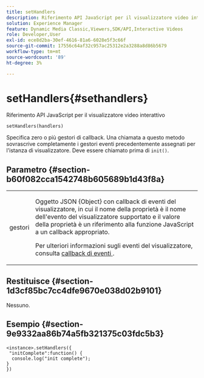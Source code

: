```yaml
---
title: setHandlers
description: Riferimento API JavaScript per il visualizzatore video interattivo
solution: Experience Manager
feature: Dynamic Media Classic,Viewers,SDK/API,Interactive Videos
role: Developer,User
exl-id: ece8d2ba-30ef-4616-81a6-6028e5f3c66f
source-git-commit: 17556c64af32c957ac25312e2a3288a8d86b5679
workflow-type: tm+mt
source-wordcount: '89'
ht-degree: 3%

---
```


# setHandlers{#sethandlers}

Riferimento API JavaScript per il visualizzatore video interattivo

`setHandlers(handlers)`

Specifica zero o più gestori di callback. Una chiamata a questo metodo sovrascrive completamente i gestori eventi precedentemente assegnati per l&#39;istanza di visualizzatore. Deve essere chiamato prima di `init()`.

## Parametro {#section-b60f082cca1542748b605689b1d43f8a}

<table id="table_98A620DAE2C340FA97BF7204AE023CC8"> 
 <tbody> 
  <tr> 
   <td colname="col1"> <p> <span class="codeph"> <span class="varname"> gestori  </span> </span> </p> </td> 
   <td colname="col2"> <p> <span class="codeph"> Oggetto  </span> JSON {Object} con callback di eventi del visualizzatore, in cui il nome della proprietà è il nome dell'evento del visualizzatore supportato e il valore della proprietà è un riferimento alla funzione JavaScript a un callback appropriato. </p> <p>Per ulteriori informazioni sugli eventi del visualizzatore, consulta <a href="../../../c-html5-aem-asset-viewers/c-html5-aem-int-video/c-html5-aem-int-video-event-callbacks.md#concept-66d5996f2b1b44cab3d5264cda5c50cd" format="dita" scope="local"> callback di eventi </a> . </p> </td> 
  </tr> 
 </tbody> 
</table>

## Restituisce {#section-1d3cf85bc7cc4dfe9670e038d02b9101}

Nessuno.

## Esempio {#section-9e9332aa86b74a5fb321375c03fdc5b3}

```
<instance>.setHandlers({ 
 "initComplete":function() { 
  console.log("init complete"); 
} 
})
```
